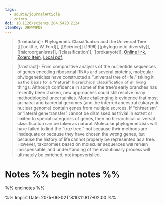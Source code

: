 ```yaml
---
tags:
  - source/journalArticle
  - zotero
doi: 10.1126/science.284.5423.2124
itemKey: U9FWNPD8
---
```

>[!metadata]+
> Phylogenetic Classification and the Universal Tree
> [[Doolittle, W. Ford]], 
> [[Science]] (1999)
> [[phylogenetic diversity]], [[microorganisms]], [[classification]], [[prokaryote]], 
> [Online link](https://www.science.org/doi/10.1126/science.284.5423.2124), [Zotero Item](zotero://select/library/items/U9FWNPD8), [Local pdf](file://C:/Users/aburg/Documents/references/zotero/storage/HKI9TWX7/Doolittle1999_PhylogeneticClassification.pdf), 

>[!abstract]-
>From comparative analyses of the nucleotide sequences of genes encoding ribosomal RNAs and several proteins, molecular phylogeneticists have constructed a “universal tree of life,” taking it as the basis for a “natural” hierarchical classification of all living things. Although confidence in some of the tree's early branches has recently been shaken, new approaches could still resolve many methodological uncertainties. More challenging is evidence that most archaeal and bacterial genomes (and the inferred ancestral eukaryotic nuclear genome) contain genes from multiple sources. If “chimerism” or “lateral gene transfer” cannot be dismissed as trivial in extent or limited to special categories of genes, then no hierarchical universal classification can be taken as natural. Molecular phylogeneticists will have failed to find the “true tree,” not because their methods are inadequate or because they have chosen the wrong genes, but because the history of life cannot properly be represented as a tree. However, taxonomies based on molecular sequences will remain indispensable, and understanding of the evolutionary process will ultimately be enriched, not impoverished.

# Notes %% begin notes %%

%% end notes %%




%% Import Date: 2025-06-02T18:10:11.817+02:00 %%
